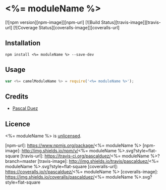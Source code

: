 # <%= moduleName %>

[![npm version][npm-image]][npm-url]
[![Build Status][travis-image]][travis-url]
[![Coverage Status][coveralls-image]][coveralls-url]

>

## Installation

```
npm install <%= moduleName %> --save-dev
```

## Usage

```js
var <%= camelModuleName %> = require('<%= moduleName %>');
```

## Credits

* [Pascal Duez](https://twitter.com/pascalduez)


## Licence

<%= moduleName %> is [unlicensed](http://unlicense.org/).


[npm-url]: https://www.npmjs.org/package/<%= moduleName %>
[npm-image]: http://img.shields.io/npm/v/<%= moduleName %>.svg?style=flat-square
[travis-url]: https://travis-ci.org/pascalduez/<%= moduleName %>?branch=master
[travis-image]: http://img.shields.io/travis/pascalduez/<%= moduleName %>.svg?style=flat-square
[coveralls-url]: https://coveralls.io/r/pascalduez/<%= moduleName %>
[coveralls-image]: https://img.shields.io/coveralls/pascalduez/<%= moduleName %>.svg?style=flat-square
